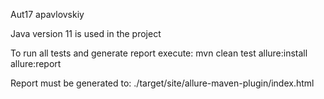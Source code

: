 Aut17 apavlovskiy

Java version 11 is used in the project


To run all tests and generate report execute:
mvn clean test allure:install allure:report

Report must be generated to:
./target/site/allure-maven-plugin/index.html
